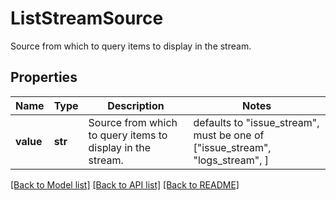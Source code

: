 # ListStreamSource

Source from which to query items to display in the stream.

## Properties
Name | Type | Description | Notes
------------ | ------------- | ------------- | -------------
**value** | **str** | Source from which to query items to display in the stream. | defaults to "issue_stream",  must be one of ["issue_stream", "logs_stream", ]

[[Back to Model list]](README.md#documentation-for-models) [[Back to API list]](README.md#documentation-for-api-endpoints) [[Back to README]](README.md)


